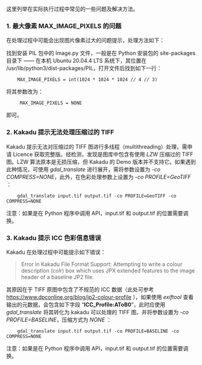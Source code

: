 这里列举在实际执行过程中常见的一些问题及解决方法。

### 1. 最大像素 MAX_IMAGE_PIXELS 的问题

在处理过程中可能会出现图片像素过大的问题提示，处理方法如下：

找到安装 PIL 包中的 Image.py 文件，一般是在 Python 安装包的 site-packages 目录下 —— 在本机 Ubuntu 20.04.4 LTS 系统下，其位置在 /usr/lib/python3/dist-packages/PIL，打开文件后找到如下一行：

        MAX_IMAGE_PIXELS = int(1024 * 1024 * 1024 // 4 // 3)

将其参数改为：

         MAX_IMAGE_PIXELS = NONE
即可。

### 2. Kakadu 提示无法处理压缩过的 TIFF

Kakadu 提示无法对压缩过的 TIFF 图进行多线程（multithreading）处理，需申请 Licence 获取完整版。经检测，发现是图库中包含有使用 <em>LZW</em> 压缩过的 TIFF 图。LZW 算法原本是无损压缩，但 Kakadu 的 Demo 版本并不支持它。如果遇到此种情况，可使用 <em>gdal_translate</em> 进行展开，需将参数设置为 <em>-co COMPRESS=NONE</em>，此外，在色彩处理参数上设置为 <em>-co PROFILE=GeoTIFF</em> ：

        gdal_translate input.tif output.tif -co PROFILE=GeoTIFF -co COMPRESS=NONE
注意：如果是在 Python 程序中调用 API，input.tif 和 output.tif 的位置需要调换。

### 3. Kakadu 提示 ICC 色彩信息错误

Kakadu 在处理过程中可能提示如下错误：

>Error in Kakadu File Format Support:
>Attempting to write a colour description (colr) box which uses JPX extended features to the image header of a baseline JP2 file. 

其原因在于 TIFF 原图中包含了不规范的 ICC 数据（此处可参考 https://www.dpconline.org/blog/jp2-colour-profile ），如果使用 <em>exiftool</em> 查看输出的元数据，会包含如下字段 “**ICC_Profile:AToB0**”，此时应使用 <em>gdal_translate</em> 将其转化为 kakadu 可以处理的 TIFF 图，并将参数设置为 <em>-co PROFILE=BASELINE</em>，压缩方式为 <em>NONE</em>  ：

        gdal_translate input.tif output.tif -co PROFILE=BASELINE -co COMPRESS=NONE
注意：如果是在 Python 程序中调用 API，input.tif 和 output.tif 的位置需要调换。

